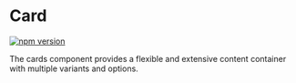 # Card

[![npm version](https://img.shields.io/npm/v/%40vrembem%2Fcard.svg)](https://www.npmjs.com/package/%40vrembem%2Fcard)

The cards component provides a flexible and extensive content container with multiple variants and options.
